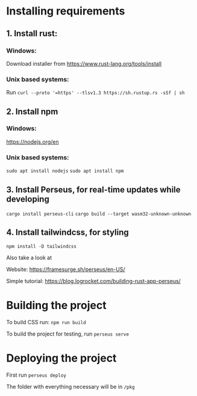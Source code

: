 # Installing requirements

## 1. Install rust:
### Windows: 

Download installer from https://www.rust-lang.org/tools/install

### Unix based systems:

Run `curl --proto '=https' --tlsv1.3 https://sh.rustup.rs -sSf | sh`

## 2. Install npm

### Windows: 

https://nodejs.org/en

### Unix based systems:

`sudo apt install nodejs`
`sudo apt install npm`

## 3. Install Perseus, for real-time updates while developing

`cargo install perseus-cli`
`cargo build --target wasm32-unknown-unknown`

## 4. Install tailwindcss, for styling

`npm install -D tailwindcss`

Also take a look at 

Website:
https://framesurge.sh/perseus/en-US/

Simple tutorial:
https://blog.logrocket.com/building-rust-app-perseus/

# Building the project

To build CSS run:
`npm run build`

To build the project for testing, run
`perseus serve`

# Deploying the project

First run
`perseus deploy`

The folder with everything necessary will be in `/pkg`
